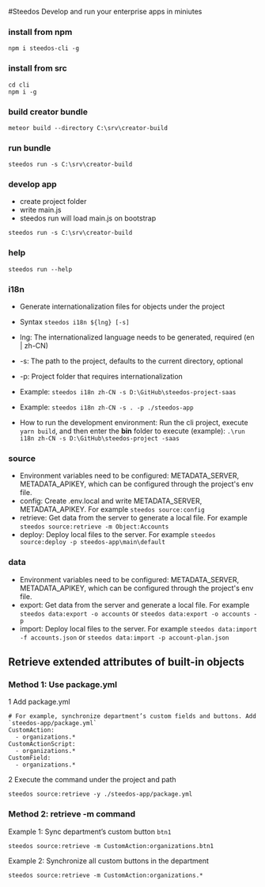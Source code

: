  #Steedos
Develop and run your enterprise apps in miniutes

### install from npm
```
npm i steedos-cli -g
```

### install from src
```
cd cli
npm i -g
```

### build creator bundle
```
meteor build --directory C:\srv\creator-build
```

### run bundle
```
steedos run -s C:\srv\creator-build
```

### develop app
- create project folder
- write main.js
- steedos run will load main.js on bootstrap
```
steedos run -s C:\srv\creator-build
```

### help
```
steedos run --help
```

### i18n
- Generate internationalization files for objects under the project
- Syntax `steedos i18n ${lng} [-s]`
- lng: The internationalized language needs to be generated, required (en | zh-CN)
- -s: The path to the project, defaults to the current directory, optional
- -p: Project folder that requires internationalization
- Example: `steedos i18n zh-CN -s D:\GitHub\steedos-project-saas`
- Example: `steedos i18n zh-CN -s . -p ./steedos-app`

- How to run the development environment: Run the cli project, execute `yarn build`, and then enter the **bin** folder to execute (example): `.\run i18n zh-CN -s D:\GitHub\steedos-project -saas`

### source
- Environment variables need to be configured: METADATA_SERVER, METADATA_APIKEY, which can be configured through the project's env file.
- config: Create .env.local and write METADATA_SERVER, METADATA_APIKEY. For example `steedos source:config`
- retrieve: Get data from the server to generate a local file. For example `steedos source:retrieve -m Object:Accounts`
- deploy: Deploy local files to the server. For example `steedos source:deploy -p steedos-app\main\default`

### data
- Environment variables need to be configured: METADATA_SERVER, METADATA_APIKEY, which can be configured through the project's env file.
- export: Get data from the server and generate a local file. For example `steedos data:export -o accounts` or `steedos data:export -o accounts -p`
- import: Deploy local files to the server. For example `steedos data:import -f accounts.json` or `steedos data:import -p account-plan.json`


## Retrieve extended attributes of built-in objects

### Method 1: Use package.yml
1 Add package.yml
```
# For example, synchronize department’s custom fields and buttons. Add `steedos-app/package.yml`
CustomAction:
  - organizations.*
CustomActionScript:
  - organizations.*
CustomField:
  - organizations.*
```

2 Execute the command under the project and path
```
steedos source:retrieve -y ./steedos-app/package.yml
```
### Method 2: retrieve -m command
Example 1: Sync department’s custom button `btn1`
```
steedos source:retrieve -m CustomAction:organizations.btn1
```
Example 2: Synchronize all custom buttons in the department
```
steedos source:retrieve -m CustomAction:organizations.*
```